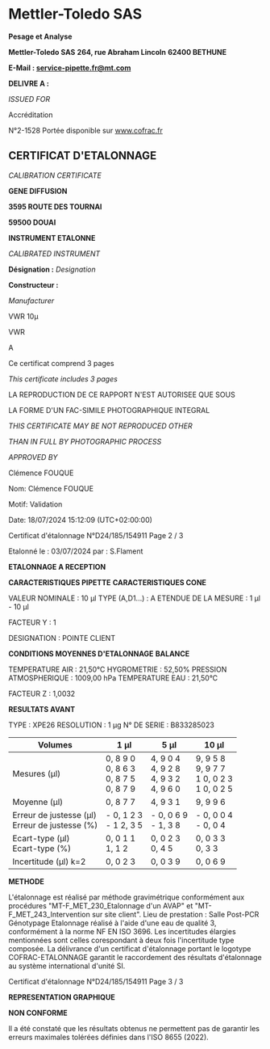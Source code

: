 # **Mettler-Toledo SAS**

**Pesage et Analyse**

**Mettler-Toledo SAS**
**264, rue Abraham Lincoln**
**62400 BETHUNE**

**E-Mail : service-pipette.fr@mt.com**


**DELIVRE A :**

_ISSUED FOR_


Accréditation

N°2-1528
Portée disponible
sur www.cofrac.fr
## **CERTIFICAT D'ETALONNAGE**

_CALIBRATION CERTIFICATE_

**GENE DIFFUSION**

**3595 ROUTE DES TOURNAI**

**59500 DOUAI**


**INSTRUMENT ETALONNE**

_CALIBRATED INSTRUMENT_


**Désignation :**
_Designation_

**Constructeur :**

_Manufacturer_


VWR 10µ

VWR



A



Ce certificat comprend 3 pages

_This certificate includes 3 pages_

LA REPRODUCTION DE CE RAPPORT N'EST AUTORISEE QUE SOUS

LA FORME D'UN FAC-SIMILE PHOTOGRAPHIQUE INTEGRAL

_THIS CERTIFICATE MAY BE NOT REPRODUCED OTHER_

_THAN IN FULL BY PHOTOGRAPHIC PROCESS_


_APPROVED BY_

Clémence FOUQUE

Nom: Clémence FOUQUE

Motif: Validation

Date: 18/07/2024 15:12:09 (UTC+02:00:00)

Certificat d'étalonnage N°D24/185/154911  Page 2 / 3

Etalonné le : 03/07/2024 par : S.Flament

**ETALONNAGE A RECEPTION**

**CARACTERISTIQUES PIPETTE** **CARACTERISTIQUES CONE**


VALEUR NOMINALE : 10 µl
TYPE (A,D1...) : A
ETENDUE DE LA MESURE : 1 µl - 10 µl

FACTEUR Y : 1


DESIGNATION : POINTE CLIENT


**CONDITIONS MOYENNES D'ETALONNAGE** **BALANCE**


TEMPERATURE AIR : 21,50°C
HYGROMETRIE : 52,50%
PRESSION ATMOSPHERIQUE : 1009,00 hPa
TEMPERATURE EAU : 21,50°C

FACTEUR Z : 1,0032

**RESULTATS AVANT**


TYPE : XPE26
RESOLUTION : 1 µg
N° DE SERIE : B833285023










|Volumes|1 µl|5 µl|10 µl|
|---|---|---|---|
|Mesures (µl)|0, 8 9 0<br>0, 8 6 3<br>0, 8 7 5<br>0, 8 7 9|4, 9 0 4<br>4, 9 2 8<br>4, 9 3 2<br>4, 9 6 0|9, 9 5 8<br>9, 9 7 7<br>1 0, 0 2 3<br>1 0, 0 2 5|
|Moyenne (µl)|0, 8 7 7|4, 9 3 1|9, 9 9 6|
|Erreur de justesse (µl)<br>Erreur de justesse (%)|- 0, 1 2 3<br>- 1 2, 3 5|- 0, 0 6 9<br>- 1, 3 8|- 0, 0 0 4<br>- 0, 0 4|
|Ecart-type (µl)<br>Ecart-type (%)|0, 0 1 1<br>1, 1 2|0, 0 2 3<br>0, 4 5|0, 0 3 3<br>0, 3 3|
|Incertitude (µl) k=2|0, 0 2 3|0, 0 3 9|0, 0 6 9|


**METHODE**

L'étalonnage est réalisé par méthode gravimétrique conformément aux procédures "MT-F_MET_230_Etalonnage d'un AVAP" et
"MT-F_MET_243_Intervention sur site client".
Lieu de prestation : Salle Post-PCR Génotypage
Etalonnage réalisé à l'aide d'une eau de qualité 3, conformément à la norme NF EN ISO 3696.
Les incertitudes élargies mentionnées sont celles corespondant à deux fois l'incertitude type composée.
La délivrance d'un certificat d'étalonnage portant le logotype COFRAC-ETALONNAGE garantit le raccordement des résultats d'étalonnage au système
international d'unité SI.

Certificat d'étalonnage N°D24/185/154911  Page 3 / 3

**REPRESENTATION GRAPHIQUE**

**NON CONFORME**

Il a été constaté que les résultats obtenus ne permettent pas de garantir les erreurs maximales tolérées définies dans l'ISO 8655
(2022).

